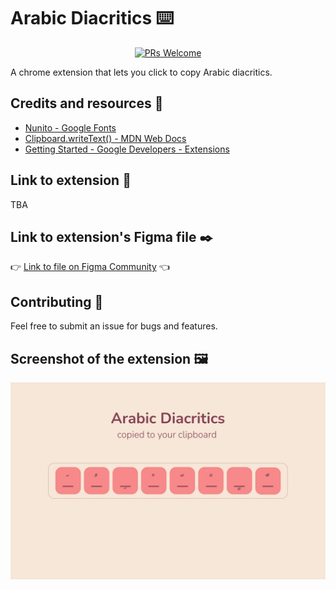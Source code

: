 # Arabic Diacritics ⌨️
<p  align="center">
<a  href="http://makeapullrequest.com">
<img  src="https://img.shields.io/badge/PRs-welcome-brightgreen.svg?style=flat-square"  alt="PRs Welcome">
</a>
</p>
A chrome extension that lets you click to copy Arabic diacritics.

## Credits and resources 🎨
- [Nunito - Google Fonts](https://fonts.google.com/specimen/Nunito)
- [Clipboard.writeText() - MDN Web Docs](https://developer.mozilla.org/en-US/docs/Web/API/Clipboard/writeText)
- [Getting Started - Google Developers - Extensions](https://developer.chrome.com/docs/extensions/mv3/getstarted/)

## Link to extension 🔗
TBA
<!-- 👉 [Link to extension on Chrome Websore](https://chrome.google.com/webstore/detail/french-accents/jmnjcglbcleaddocnpkckjmlloeaaaak/) -->

## Link to extension's Figma file ✒️
👉 [Link to file on Figma Community](https://www.figma.com/community/file/1090597564251051323/Arabic-Diacritics-Chrome-Extension) 👈

## Contributing 🚀
Feel free to submit an issue for bugs and features.

## Screenshot of the extension 🖼
<p float="left">
  <img src="screenshots/extension%20screenshot.jpg" width="700" />
</p>

<!-- ## 🎖 Contributors
<a href = "https://github.com/itsmaisfrench-accents/contributors">
  <img src = "https://contrib.rocks/image?repo=itsmais/french-accents"/>
</a>
 -->
